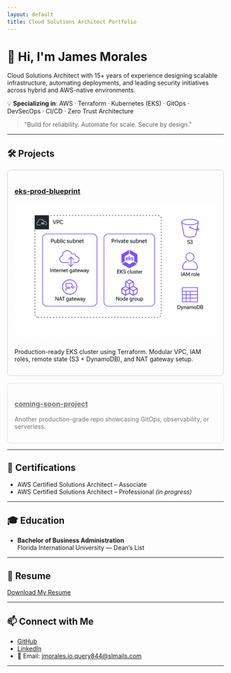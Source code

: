 ```yaml
---
layout: default
title: Cloud Solutions Architect Portfolio
---
```


<!-- Optional Banner -->
<!-- <img src="banner.jpg" alt="Banner" style="width: 100%; border-radius: 6px;" /> -->

# 👋 Hi, I'm James Morales

Cloud Solutions Architect with 15+ years of experience designing scalable infrastructure, automating deployments, and leading security initiatives across hybrid and AWS-native environments.


💡 **Specializing in**: AWS · Terraform · Kubernetes (EKS) · GitOps · DevSecOps · CI/CD · Zero Trust Architecture


> "Build for reliability. Automate for scale. Secure by design."

<!-- Optional Profile Picture -->
<!-- ![Profile](profile.jpg) -->

---

## 🛠️ Projects

<div style="display: flex; flex-wrap: wrap; gap: 1rem;">

  <div style="flex: 1 1 300px; border: 1px solid #ccc; border-radius: 8px; padding: 1rem;">
    <h3><a href="https://github.com/jamesmorales7654/eks-prod-blueprint" target="_blank">eks-prod-blueprint</a></h3>
    <img src="https://github.com/jamesmorales7654/eks-prod-blueprint/blob/main/architecture.png?raw=true" alt="EKS Architecture Diagram" style="max-width: 100%; border-radius: 8px; margin-bottom: 0.5rem;" />
    <p>Production-ready EKS cluster using Terraform. Modular VPC, IAM roles, remote state (S3 + DynamoDB), and NAT gateway setup.</p>
  </div>

  <div style="flex: 1 1 300px; border: 1px solid #ccc; border-radius: 8px; padding: 1rem; opacity: 0.6;">
    <h3><a href="#">coming-soon-project</a></h3>
    <p>Another production-grade repo showcasing GitOps, observability, or serverless.</p>
  </div>

</div>

---

## 📜 Certifications

- AWS Certified Solutions Architect – Associate  
- AWS Certified Solutions Architect – Professional *(in progress)*

---

## 🎓 Education

- **Bachelor of Business Administration**  
  Florida International University — Dean’s List

---

## 📄 Resume

[Download My Resume](resume.pdf)  
<!-- Upload your PDF to the repo root before this works -->

---

## 📫 Connect with Me

- [GitHub](https://github.com/jamesmorales7654)
- [LinkedIn](https://linkedin.com/in/jamesmorales7654) <!-- Update if needed -->
- 📧 Email: [jmorales.io.query844@slmails.com](mailto:jmorales.io.query844@slmails.com) <!-- Replace with your real or alias email -->

---

<!-- GoatCounter Analytics -->
<script data-goatcounter="https://jamesmorales7654.goatcounter.com/count" async src="//gc.zgo.at/count.js"></script>
